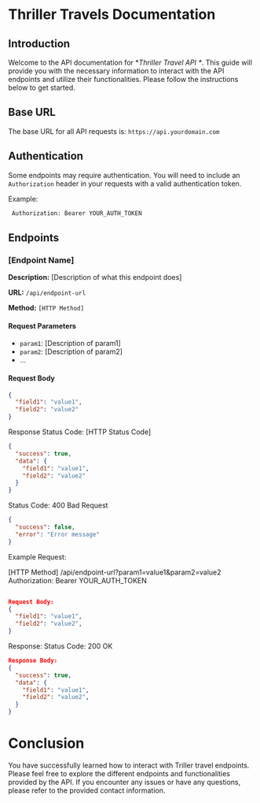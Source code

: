 # Thriller Travels Documentation

## Introduction

Welcome to the API documentation for \*_Thriller Travel API \*_. This guide will provide you with the necessary information to interact with the API endpoints and utilize their functionalities. Please follow the instructions below to get started.

## Base URL

The base URL for all API requests is: `https://api.yourdomain.com`

## Authentication

Some endpoints may require authentication. You will need to include an `Authorization` header in your requests with a valid authentication token.

Example:

```bash
 Authorization: Bearer YOUR_AUTH_TOKEN

```

## Endpoints

### [Endpoint Name]

**Description:** [Description of what this endpoint does]

**URL:** `/api/endpoint-url`

**Method:** `[HTTP Method]`

#### Request Parameters

- `param1`: [Description of param1]
- `param2`: [Description of param2]
- ...

#### Request Body

```json
{
  "field1": "value1",
  "field2": "value2"
}
```

Response
Status Code: [HTTP Status Code]

```json
{
  "success": true,
  "data": {
    "field1": "value1",
    "field2": "value2"
  }
}
```

Status Code: 400 Bad Request

```json
{
  "success": false,
  "error": "Error message"
}
```

Example
Request:

[HTTP Method] /api/endpoint-url?param1=value1&param2=value2
Authorization: Bearer YOUR_AUTH_TOKEN

```json

Request Body:
{
  "field1": "value1",
  "field2": "value2",
}
```

Response:
Status Code: 200 OK

```json
Response Body:
{
  "success": true,
  "data": {
    "field1": "value1",
    "field2": "value2",
  }
}
```

# Conclusion

You have successfully learned how to interact with Triller travel endpoints. Please feel free to explore the different endpoints and functionalities provided by the API. If you encounter any issues or have any questions, please refer to the provided contact information.
